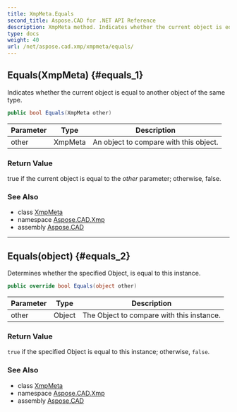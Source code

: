 ```yaml
---
title: XmpMeta.Equals
second_title: Aspose.CAD for .NET API Reference
description: XmpMeta method. Indicates whether the current object is equal to another object of the same type
type: docs
weight: 40
url: /net/aspose.cad.xmp/xmpmeta/equals/
---
```

## Equals(XmpMeta) {#equals_1}

Indicates whether the current object is equal to another object of the same type.

```csharp
public bool Equals(XmpMeta other)
```

| Parameter | Type | Description |
| --- | --- | --- |
| other | XmpMeta | An object to compare with this object. |

### Return Value

true if the current object is equal to the *other* parameter; otherwise, false.

### See Also

* class [XmpMeta](../)
* namespace [Aspose.CAD.Xmp](../../xmpmeta/)
* assembly [Aspose.CAD](../../../)

---

## Equals(object) {#equals_2}

Determines whether the specified Object, is equal to this instance.

```csharp
public override bool Equals(object other)
```

| Parameter | Type | Description |
| --- | --- | --- |
| other | Object | The Object to compare with this instance. |

### Return Value

`true` if the specified Object is equal to this instance; otherwise, `false`.

### See Also

* class [XmpMeta](../)
* namespace [Aspose.CAD.Xmp](../../xmpmeta/)
* assembly [Aspose.CAD](../../../)


